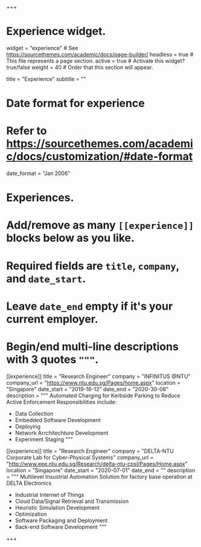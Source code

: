 +++
# Experience widget.
widget = "experience"  # See https://sourcethemes.com/academic/docs/page-builder/
headless = true  # This file represents a page section.
active = true  # Activate this widget? true/false
weight = 40  # Order that this section will appear.

title = "Experience"
subtitle = ""

# Date format for experience
#   Refer to https://sourcethemes.com/academic/docs/customization/#date-format
date_format = "Jan 2006"

# Experiences.
#   Add/remove as many `[[experience]]` blocks below as you like.
#   Required fields are `title`, `company`, and `date_start`.
#   Leave `date_end` empty if it's your current employer.
#   Begin/end multi-line descriptions with 3 quotes `"""`.
[[experience]]
  title = "Research Engineer"
  company = "INFINITUS @NTU"
  company_url = "https://www.ntu.edu.sg/Pages/home.aspx"
  location = "Singapore"
  date_start = "2019-16-12"
  date_end = "2020-30-06"
  description = """
  Automated Charging for Kerbside Parking to Reduce Active Enforcement
  Responsibilities include:
  
  * Data Collection
  * Embedded Software Development
  * Deploying
  * Network Arrchitechture Development 
  * Experiment Staging
  """

[[experience]]
  title = "Research Engineer"
  company = "DELTA-NTU Corporate Lab for Cyber-Physical Systems"
  company_url = "http://www.eee.ntu.edu.sg/Research/delta-ntu-cpsl/Pages/Home.aspx"
  location = "Singapore"
  date_start = "2020-07-01"
  date_end = ""
  description = """
  Multilevel Insustrial Automation Solution for factory base operation at DELTA Electronics
  * Industrial Internet of Things
  * Cloud Data/Signal Retrieval and Transmission 
  * Heuristic Simulation Development
  * Optimization 
  * Software Packaging and Deployment
  * Back-end Software Development
  """

+++
